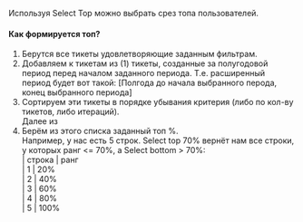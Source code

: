 Используя Select Top можно выбрать срез топа пользователей.
#### Как формируется топ?
1. Берутся все тикеты удовлетворяющие заданным фильтрам.<br>
2. Добавляем к тикетам из (1) тикеты, созданные за полугодовой период перед началом заданного периода. Т.е. расширенный период будет вот такой: [Полгода до начала выбранного перода, конец выбранного периода]<br>
3. Сортируем эти тикеты в порядке убывания критерия (либо по кол-ву тикетов, либо итераций).<br>
Далее из 
4. Берём из этого списка заданный топ %.<br>
Например, у нас есть 5 строк. Select top 70% вернёт нам все строки, у которых ранг <= 70%, а Select bottom > 70%:<br>
| строка | ранг<br>
|      1 | 20%<br>
|      2 | 40%<br>
|      3 | 60%<br>
|      4 | 80%<br>
|      5 | 100%<br>